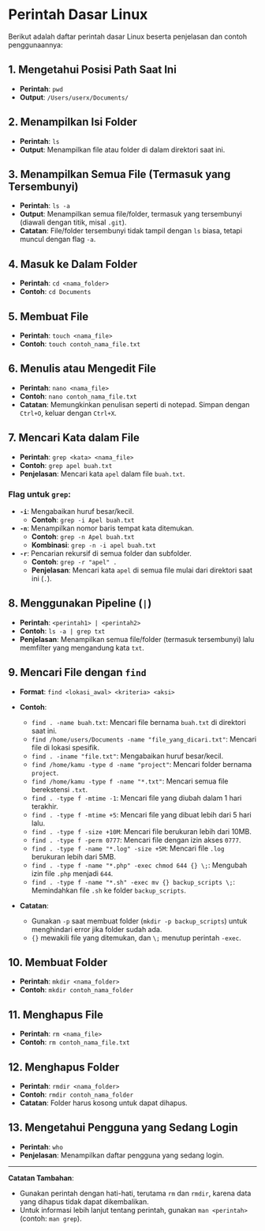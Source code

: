 # Perintah Dasar Linux

Berikut adalah daftar perintah dasar Linux beserta penjelasan dan contoh penggunaannya:

## 1. Mengetahui Posisi Path Saat Ini
- **Perintah**: `pwd`
- **Output**: `/Users/userx/Documents/`

## 2. Menampilkan Isi Folder
- **Perintah**: `ls`
- **Output**: Menampilkan file atau folder di dalam direktori saat ini.

## 3. Menampilkan Semua File (Termasuk yang Tersembunyi)
- **Perintah**: `ls -a`
- **Output**: Menampilkan semua file/folder, termasuk yang tersembunyi (diawali dengan titik, misal `.git`).
- **Catatan**: File/folder tersembunyi tidak tampil dengan `ls` biasa, tetapi muncul dengan flag `-a`.

## 4. Masuk ke Dalam Folder
- **Perintah**: `cd <nama_folder>`
- **Contoh**: `cd Documents`

## 5. Membuat File
- **Perintah**: `touch <nama_file>`
- **Contoh**: `touch contoh_nama_file.txt`

## 6. Menulis atau Mengedit File
- **Perintah**: `nano <nama_file>`
- **Contoh**: `nano contoh_nama_file.txt`
- **Catatan**: Memungkinkan penulisan seperti di notepad. Simpan dengan `Ctrl+O`, keluar dengan `Ctrl+X`.

## 7. Mencari Kata dalam File
- **Perintah**: `grep <kata> <nama_file>`
- **Contoh**: `grep apel buah.txt`
- **Penjelasan**: Mencari kata `apel` dalam file `buah.txt`.

### Flag untuk `grep`:
- **`-i`**: Mengabaikan huruf besar/kecil.
  - **Contoh**: `grep -i Apel buah.txt`
- **`-n`**: Menampilkan nomor baris tempat kata ditemukan.
  - **Contoh**: `grep -n Apel buah.txt`
  - **Kombinasi**: `grep -n -i apel buah.txt`
- **`-r`**: Pencarian rekursif di semua folder dan subfolder.
  - **Contoh**: `grep -r "apel" .`
  - **Penjelasan**: Mencari kata `apel` di semua file mulai dari direktori saat ini (`.`).

## 8. Menggunakan Pipeline (`|`)
- **Perintah**: `<perintah1> | <perintah2>`
- **Contoh**: `ls -a | grep txt`
- **Penjelasan**: Menampilkan semua file/folder (termasuk tersembunyi) lalu memfilter yang mengandung kata `txt`.

## 9. Mencari File dengan `find`
- **Format**: `find <lokasi_awal> <kriteria> <aksi>`
- **Contoh**:
  - `find . -name buah.txt`: Mencari file bernama `buah.txt` di direktori saat ini.
  - `find /home/users/Documents -name "file_yang_dicari.txt"`: Mencari file di lokasi spesifik.
  - `find . -iname "file.txt"`: Mengabaikan huruf besar/kecil.
  - `find /home/kamu -type d -name "project"`: Mencari folder bernama `project`.
  - `find /home/kamu -type f -name "*.txt"`: Mencari semua file berekstensi `.txt`.
  - `find . -type f -mtime -1`: Mencari file yang diubah dalam 1 hari terakhir.
  - `find . -type f -mtime +5`: Mencari file yang dibuat lebih dari 5 hari lalu.
  - `find . -type f -size +10M`: Mencari file berukuran lebih dari 10MB.
  - `find . -type f -perm 0777`: Mencari file dengan izin akses `0777`.
  - `find . -type f -name "*.log" -size +5M`: Mencari file `.log` berukuran lebih dari 5MB.
  - `find . -type f -name "*.php" -exec chmod 644 {} \;`: Mengubah izin file `.php` menjadi `644`.
  - `find . -type f -name "*.sh" -exec mv {} backup_scripts \;`: Memindahkan file `.sh` ke folder `backup_scripts`.

- **Catatan**: 
  - Gunakan `-p` saat membuat folder (`mkdir -p backup_scripts`) untuk menghindari error jika folder sudah ada.
  - `{}` mewakili file yang ditemukan, dan `\;` menutup perintah `-exec`.

## 10. Membuat Folder
- **Perintah**: `mkdir <nama_folder>`
- **Contoh**: `mkdir contoh_nama_folder`

## 11. Menghapus File
- **Perintah**: `rm <nama_file>`
- **Contoh**: `rm contoh_nama_file.txt`

## 12. Menghapus Folder
- **Perintah**: `rmdir <nama_folder>`
- **Contoh**: `rmdir contoh_nama_folder`
- **Catatan**: Folder harus kosong untuk dapat dihapus.

## 13. Mengetahui Pengguna yang Sedang Login
- **Perintah**: `who`
- **Penjelasan**: Menampilkan daftar pengguna yang sedang login.

---

**Catatan Tambahan**:
- Gunakan perintah dengan hati-hati, terutama `rm` dan `rmdir`, karena data yang dihapus tidak dapat dikembalikan.
- Untuk informasi lebih lanjut tentang perintah, gunakan `man <perintah>` (contoh: `man grep`).